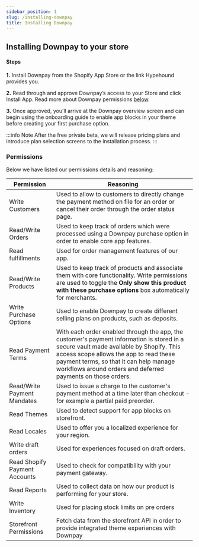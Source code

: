 ```yaml
---
sidebar_position: 1
slug: /installing-downpay
title: Installing Downpay
---
```


## Installing Downpay to your store

#### Steps 

**1.** Install Downpay from the Shopify App Store or the link Hypehound provides you. 

**2.** Read through and approve Downpay’s access to your Store and click Install App. Read more about Downpay permissions [below](#permissions).

**3.** Once approved, you’ll arrive at the Downpay overview screen and can begin using the onboarding guide to enable app blocks in your theme before creating your first purchase option.

:::info Note
After the free private beta, we will release pricing plans and introduce plan selection screens to the installation process.
:::

### Permissions

Below we have listed our permissions details and reasoning:

| Permission | Reasoning |
| --- | --- |
| Write Customers | Used to allow to customers to directly change the payment method on file for an order or cancel their order through the order status page. |
| Read/Write Orders | Used to keep track of orders which were processed using a Downpay purchase option in order to enable core app features. |
| Read fulfillments | Used for order management features of our app. |
| Read/Write Products | Used to keep track of products and associate them with core functionality. Write permissions are used to toggle the **Only show this product with these purchase options** box automatically for merchants.|
| Write Purchase Options | Used to enable Downpay to create different selling plans on products, such as deposits. |
| Read Payment Terms | With each order enabled through the app, the customer's payment information is stored in a secure vault made available by Shopify. This access scope allows the app to read these payment terms, so that it can help manage workflows around orders and deferred payments on those orders. |
| Read/Write Payment Mandates | Used to issue a charge to the customer's payment method at a time later than checkout - for example a partial paid preorder. |
| Read Themes | Used to detect support for app blocks on storefront. |
| Read Locales | Used to offer you a localized experience for your region. |
| Write draft orders | Used for experiences focused on draft orders. |
| Read Shopify Payment Accounts | Used to check for compatibility with your payment gateway. |
| Read Reports | Used to collect data on how our product is performing for your store. |
| Write Inventory | Used for placing stock limits on pre orders | 
| Storefront Permissions| Fetch data from the storefront API in order to provide integrated theme experiences with Downpay | 


